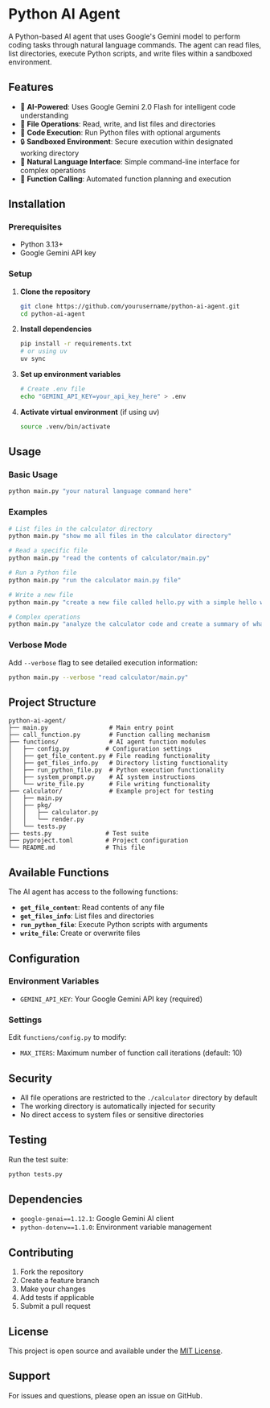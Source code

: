 # Python AI Agent

A Python-based AI agent that uses Google's Gemini model to perform coding tasks through natural language commands. The agent can read files, list directories, execute Python scripts, and write files within a sandboxed environment.

## Features

- 🤖 **AI-Powered**: Uses Google Gemini 2.0 Flash for intelligent code understanding
- 📁 **File Operations**: Read, write, and list files and directories
- 🐍 **Code Execution**: Run Python files with optional arguments
- 🔒 **Sandboxed Environment**: Secure execution within designated working directory
- 💬 **Natural Language Interface**: Simple command-line interface for complex operations
- 🔄 **Function Calling**: Automated function planning and execution

## Installation

### Prerequisites

- Python 3.13+
- Google Gemini API key

### Setup

1. **Clone the repository**
   ```bash
   git clone https://github.com/yourusername/python-ai-agent.git
   cd python-ai-agent
   ```

2. **Install dependencies**
   ```bash
   pip install -r requirements.txt
   # or using uv
   uv sync
   ```

3. **Set up environment variables**
   ```bash
   # Create .env file
   echo "GEMINI_API_KEY=your_api_key_here" > .env
   ```

4. **Activate virtual environment** (if using uv)
   ```bash
   source .venv/bin/activate
   ```

## Usage

### Basic Usage

```bash
python main.py "your natural language command here"
```

### Examples

```bash
# List files in the calculator directory
python main.py "show me all files in the calculator directory"

# Read a specific file
python main.py "read the contents of calculator/main.py"

# Run a Python file
python main.py "run the calculator main.py file"

# Write a new file
python main.py "create a new file called hello.py with a simple hello world program"

# Complex operations
python main.py "analyze the calculator code and create a summary of what it does"
```

### Verbose Mode

Add `--verbose` flag to see detailed execution information:

```bash
python main.py --verbose "read calculator/main.py"
```

## Project Structure

```
python-ai-agent/
├── main.py                 # Main entry point
├── call_function.py        # Function calling mechanism
├── functions/              # AI agent function modules
│   ├── config.py          # Configuration settings
│   ├── get_file_content.py # File reading functionality
│   ├── get_files_info.py   # Directory listing functionality
│   ├── run_python_file.py  # Python execution functionality
│   ├── system_prompt.py    # AI system instructions
│   └── write_file.py       # File writing functionality
├── calculator/             # Example project for testing
│   ├── main.py
│   ├── pkg/
│   │   ├── calculator.py
│   │   └── render.py
│   └── tests.py
├── tests.py               # Test suite
├── pyproject.toml         # Project configuration
└── README.md              # This file
```

## Available Functions

The AI agent has access to the following functions:

- **`get_file_content`**: Read contents of any file
- **`get_files_info`**: List files and directories
- **`run_python_file`**: Execute Python scripts with arguments
- **`write_file`**: Create or overwrite files

## Configuration

### Environment Variables

- `GEMINI_API_KEY`: Your Google Gemini API key (required)

### Settings

Edit `functions/config.py` to modify:
- `MAX_ITERS`: Maximum number of function call iterations (default: 10)

## Security

- All file operations are restricted to the `./calculator` directory by default
- The working directory is automatically injected for security
- No direct access to system files or sensitive directories

## Testing

Run the test suite:

```bash
python tests.py
```

## Dependencies

- `google-genai==1.12.1`: Google Gemini AI client
- `python-dotenv==1.1.0`: Environment variable management

## Contributing

1. Fork the repository
2. Create a feature branch
3. Make your changes
4. Add tests if applicable
5. Submit a pull request

## License

This project is open source and available under the [MIT License](LICENSE).

## Support

For issues and questions, please open an issue on GitHub.
